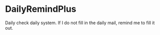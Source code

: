 # DailyRemindPlus
Daily check daily system. If I do not fill in the daily mail, remind me to fill it out.
